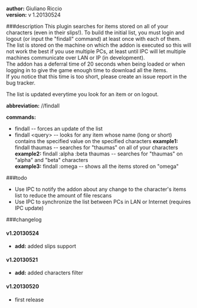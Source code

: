 **author:** Giuliano Riccio  
**version:** v 1.20130524

###description 
This plugin searches for items stored on all of your characters (even in their slips!). To build the initial list, you must login and logout (or input the "findall" command) at least once with each of them.  
The list is stored on the machine on which the addon is executed so this will not work the best if you use multiple PCs, at least until IPC will let multiple machines communicate over LAN or IP (in development).  
The addon has a deferral time of 20 seconds when being loaded or when logging in to give the game enough time to download all the items.  
If you notice that this time is too short, please create an issue report in the bug tracker.

The list is updated everytime you look for an item or on logout.

**abbreviation:** //findall

**commands:**

* findall -- forces an update of the list
* findall &lt;query&gt; -- looks for any item whose name (long or short) contains the specified value on the specified characters
**example1:** findall thaumas -- searches for "thaumas" on all of your characters  
**example2:** findall :alpha :beta thaumas -- searches for "thaumas" on "alpha" and "beta" characters  
**example3:** findall :omega -- shows all the items stored on "omega"

###todo

- Use IPC to notify the addon about any change to the character's items list to reduce the amount of file rescans
- Use IPC to synchronize the list between PCs in LAN or Internet (requires IPC update)

###changelog
#### v1.20130524
* **add:** added slips support

#### v1.20130521
* **add:** added characters filter

#### v1.20130520
* first release
